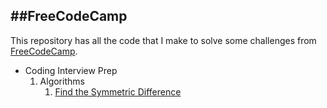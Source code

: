 ## ##FreeCodeCamp

This repository has all the code that I make to solve some challenges from [FreeCodeCamp](www.freecodecamp.org).

- Coding Interview Prep
  1. Algorithms
     1. [Find the Symmetric Difference]()
